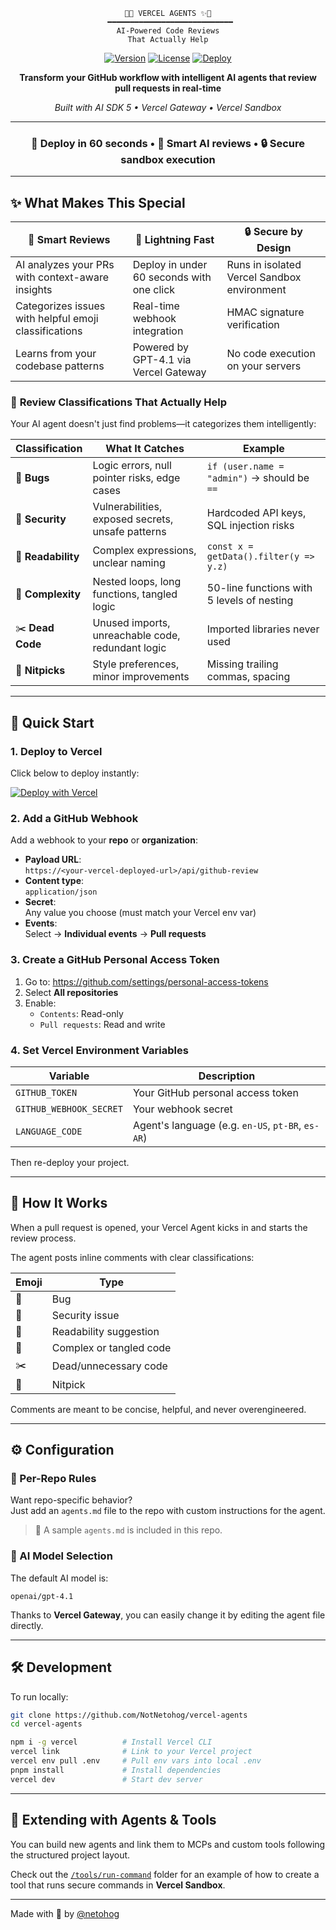 <div align="center">

```
🤖✨ VERCEL AGENTS ✨🤖
 ━━━━━━━━━━━━━━━━━━━━━━━━━━━━
AI-Powered Code Reviews
That Actually Help
```

[![Version](https://img.shields.io/badge/version-0.0.1-blue.svg)](https://github.com/NotNetohog/vercel-agents)
[![License](https://img.shields.io/badge/license-MIT-green.svg)](LICENSE)
[![Deploy](https://img.shields.io/badge/deploy-vercel-black.svg)](https://vercel.com/new/clone?repository-url=https%3A%2F%2Fgithub.com%2FNotNetohog%2Fvercel-agents)

**Transform your GitHub workflow with intelligent AI agents that review pull requests in real-time**

*Built with AI SDK 5 • Vercel Gateway • Vercel Sandbox*

---

### 🚀 **Deploy in 60 seconds** • 🧠 **Smart AI reviews** • 🔒 **Secure sandbox execution**

</div>

---

## ✨ What Makes This Special

| 🎯 **Smart Reviews** | 🚀 **Lightning Fast** | 🔒 **Secure by Design** |
|---------------------|----------------------|-------------------------|
| AI analyzes your PRs with context-aware insights | Deploy in under 60 seconds with one click | Runs in isolated Vercel Sandbox environment |
| Categorizes issues with helpful emoji classifications | Real-time webhook integration | HMAC signature verification |
| Learns from your codebase patterns | Powered by GPT-4.1 via Vercel Gateway | No code execution on your servers |

### 🎨 **Review Classifications That Actually Help**

Your AI agent doesn't just find problems—it categorizes them intelligently:

| Classification | What It Catches | Example |
|---------------|-----------------|---------|
| 🐛 **Bugs** | Logic errors, null pointer risks, edge cases | `if (user.name = "admin")` → should be `==` |
| 🔐 **Security** | Vulnerabilities, exposed secrets, unsafe patterns | Hardcoded API keys, SQL injection risks |
| 🧼 **Readability** | Complex expressions, unclear naming | `const x = getData().filter(y => y.z)` |
| 🍝 **Complexity** | Nested loops, long functions, tangled logic | 50-line functions with 5 levels of nesting |
| ✂️ **Dead Code** | Unused imports, unreachable code, redundant logic | Imported libraries never used |
| 📝 **Nitpicks** | Style preferences, minor improvements | Missing trailing commas, spacing |

---

## 🚀 Quick Start

### 1. Deploy to Vercel

Click below to deploy instantly:

[![Deploy with Vercel](https://vercel.com/button)](https://vercel.com/new/clone?repository-url=https%3A%2F%2Fgithub.com%2FNotNetohog%2Fvercel-agents&project-name=vercel-agents&repository-name=vercel-agents)

### 2. Add a GitHub Webhook

Add a webhook to your **repo** or **organization**:

- **Payload URL**:  
  `https://<your-vercel-deployed-url>/api/github-review`
- **Content type**:  
  `application/json`
- **Secret**:  
  Any value you choose (must match your Vercel env var)
- **Events**:  
  Select → **Individual events** → **Pull requests**

### 3. Create a GitHub Personal Access Token

1. Go to: https://github.com/settings/personal-access-tokens
2. Select **All repositories**
3. Enable:
   - `Contents`: Read-only
   - `Pull requests`: Read and write

### 4. Set Vercel Environment Variables

| Variable                 | Description                                      |
|--------------------------|--------------------------------------------------|
| `GITHUB_TOKEN`           | Your GitHub personal access token                |
| `GITHUB_WEBHOOK_SECRET`  | Your webhook secret                              |
| `LANGUAGE_CODE`          | Agent's language (e.g. `en-US`, `pt-BR`, `es-AR`)|

Then re-deploy your project.

---

## 🤖 How It Works

When a pull request is opened, your Vercel Agent kicks in and starts the review process.

The agent posts inline comments with clear classifications:

| Emoji  | Type                  |
|--------|------------------------|
| 🐛     | Bug                    |
| 🔐     | Security issue         |
| 🧼     | Readability suggestion |
| 🍝     | Complex or tangled code|
| ✂️     | Dead/unnecessary code  |
| 📝     | Nitpick                |

Comments are meant to be concise, helpful, and never overengineered.

---

## ⚙️ Configuration

### 🧠 Per-Repo Rules

Want repo-specific behavior?  
Just add an `agents.md` file to the repo with custom instructions for the agent.

> 📝 A sample `agents.md` is included in this repo.

### 🧠 AI Model Selection

The default AI model is:

```
openai/gpt-4.1
```

Thanks to **Vercel Gateway**, you can easily change it by editing the agent file directly.

---

## 🛠️ Development

To run locally:

```bash
git clone https://github.com/NotNetohog/vercel-agents
cd vercel-agents

npm i -g vercel          # Install Vercel CLI
vercel link              # Link to your Vercel project
vercel env pull .env     # Pull env vars into local .env
pnpm install             # Install dependencies
vercel dev               # Start dev server
```

---

## 🧩 Extending with Agents & Tools

You can build new agents and link them to MCPs and custom tools following the structured project layout.

Check out the [`/tools/run-command`](./src/tools) folder for an example of how to create a tool that runs secure commands in **Vercel Sandbox**.

---

Made with 🧉 by [@netohog](https://x.com/netohog)

